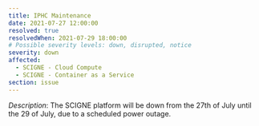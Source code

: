 ```yaml
---
title: IPHC Maintenance
date: 2021-07-27 12:00:00
resolved: true
resolvedWhen: 2021-07-29 18:00:00
# Possible severity levels: down, disrupted, notice
severity: down
affected:
  - SCIGNE - Cloud Compute
  - SCIGNE - Container as a Service
section: issue
---
```


*Description*: The SCIGNE platform will be down from the 27th of July until the 29 of July, due to a scheduled power outage.

